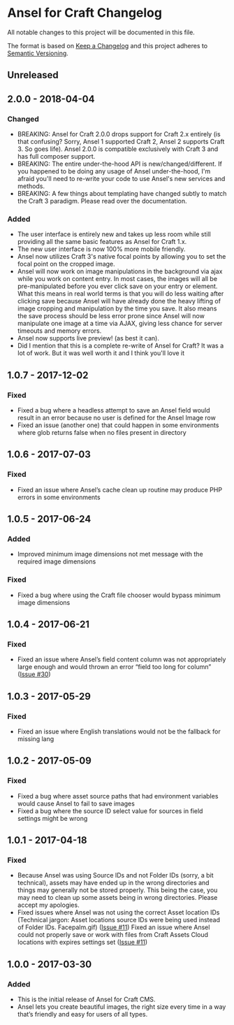 # Ansel for Craft Changelog

All notable changes to this project will be documented in this file.

The format is based on [Keep a Changelog](http://keepachangelog.com/en/1.0.0/)
and this project adheres to [Semantic Versioning](http://semver.org/spec/v2.0.0.html).

## Unreleased

## 2.0.0 - 2018-04-04

### Changed

- BREAKING: Ansel for Craft 2.0.0 drops support for Craft 2.x entirely (is that confusing? Sorry, Ansel 1 supported Craft 2, Ansel 2 supports Craft 3. So goes life). Ansel 2.0.0 is compatible exclusively with Craft 3 and has full composer support.
- BREAKING: The entire under-the-hood API is new/changed/different. If you happened to be doing any usage of Ansel under-the-hood, I'm afraid you'll need to re-write your code to use Ansel's new services and methods.
- BREAKING: A few things about templating have changed subtly to match the Craft 3 paradigm. Please read over the documentation.

### Added

- The user interface is entirely new and takes up less room while still providing all the same basic features as Ansel for Craft 1.x.
- The new user interface is now 100% more mobile friendly.
- Ansel now utilizes Craft 3's native focal points by allowing you to set the focal point on the cropped image.
- Ansel will now work on image manipulations in the background via ajax while you work on content entry. In most cases, the images will all be pre-manipulated before you ever click save on your entry or element. What this means in real world terms is that you will do less waiting after clicking save because Ansel will have already done the heavy lifting of image cropping and manipulation by the time you save. It also means the save process should be less error prone since Ansel will now manipulate one image at a time via AJAX, giving less chance for server timeouts and memory errors.
- Ansel now supports live preview! (as best it can).
- Did I mention that this is a complete re-write of Ansel for Craft? It was a lot of work. But it was well worth it and I think you'll love it

## 1.0.7 - 2017-12-02

### Fixed

- Fixed a bug where a headless attempt to save an Ansel field would result in an error because no user is defined for the Ansel Image row
- Fixed an issue (another one) that could happen in some environments where glob returns false when no files present in directory

## 1.0.6 - 2017-07-03

### Fixed

- Fixed an issue where Ansel’s cache clean up routine may produce PHP errors in some environments

## 1.0.5 - 2017-06-24

### Added

- Improved minimum image dimensions not met message with the required image dimensions

### Fixed

- Fixed a bug where using the Craft file chooser would bypass minimum image dimensions

## 1.0.4 - 2017-06-21

### Fixed

- Fixed an issue where Ansel’s field content column was not appropriately large enough and would thrown an error “field too long for column” ([Issue #30](https://buzzingpixel.com/support/issue/30))

## 1.0.3 - 2017-05-29

### Fixed

- Fixed an issue where English translations would not be the fallback for missing lang

## 1.0.2 - 2017-05-09

### Fixed

- Fixed a bug where asset source paths that had environment variables would cause Ansel to fail to save images
- Fixed a bug where the source ID select value for sources in field settings might be wrong

## 1.0.1 - 2017-04-18

### Fixed

- Because Ansel was using Source IDs and not Folder IDs (sorry, a bit technical), assets may have ended up in the wrong directories and things may generally not be stored properly. This being the case, you may need to clean up some assets being in wrong directories. Please accept my apologies.
- Fixed issues where Ansel was not using the correct Asset location IDs (Technical jargon: Asset locations source IDs were being used instead of Folder IDs. Facepalm.gif) ([Issue #11](https://buzzingpixel.com/support/issue/11))
Fixed an issue where Ansel could not properly save or work with files from Craft Assets Cloud locations with expires settings set ([Issue #11](https://buzzingpixel.com/support/issue/11))

## 1.0.0 - 2017-03-30

### Added

- This is the initial release of Ansel for Craft CMS.
- Ansel lets you create beautiful images, the right size every time in a way that’s friendly and easy for users of all types.
